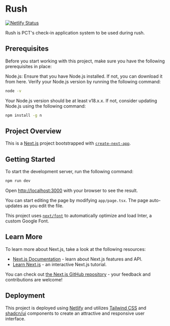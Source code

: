 # Rush

[![Netlify Status](https://api.netlify.com/api/v1/badges/477fd68d-495f-4ffb-91cb-6396a0dcf0f5/deploy-status)](https://app.netlify.com/sites/whyphi-rush/deploys)

Rush is PCT's check-in application system to be used during rush.

## Prerequisites

Before you start working with this project, make sure you have the following prerequisites in place:

Node.js: Ensure that you have Node.js installed. If not, you can download it from here. Verify your Node.js version by running the following command:

```bash
node -v
```

Your Node.js version should be at least v18.x.x. If not, consider updating Node.js using the following command:

```bash
npm install -g n
```

## Project Overview

This is a [Next.js](https://nextjs.org/) project bootstrapped with [`create-next-app`](https://github.com/vercel/next.js/tree/canary/packages/create-next-app).

## Getting Started

To start the development server, run the following command:

```bash
npm run dev
```

Open [http://localhost:3000](http://localhost:3000) with your browser to see the result.

You can start editing the page by modifying `app/page.tsx`. The page auto-updates as you edit the file.

This project uses [`next/font`](https://nextjs.org/docs/basic-features/font-optimization) to automatically optimize and load Inter, a custom Google Font.

## Learn More

To learn more about Next.js, take a look at the following resources:

- [Next.js Documentation](https://nextjs.org/docs) - learn about Next.js features and API.
- [Learn Next.js](https://nextjs.org/learn) - an interactive Next.js tutorial.

You can check out [the Next.js GitHub repository](https://github.com/vercel/next.js/) - your feedback and contributions are welcome!

## Deployment

This project is deployed using [Netlify](https://netlify.com/) and utilizes [Tailwind CSS](https://tailwindcss.com/) and [shadcn/ui](https://ui.shadcn.com/) components to create an attractive and responsive user interface.
